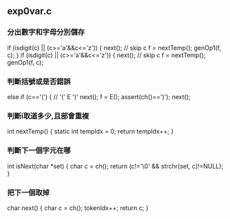 ## exp0var.c

### 分出數字和字母分別儲存
 if (isdigit(c) || (c>='a'&&c<='z')) {
    next(); // skip c
    f = nextTemp();
    genOp1(f, c);
  } if (isdigit(c) || (c>='a'&&c<='z')) {
    next(); // skip c
    f = nextTemp();
    genOp1(f, c);
### 判斷括號或是否錯誤
else if (c=='(') { // '(' E ')'
    next();
    f = E();
    assert(ch()==')');
    next();
### 判斷i取道多少,且部會重複
int nextTemp() {
  static int tempIdx = 0;
  return tempIdx++;
}
### 判斷下一個字元在哪
int isNext(char *set) {
  char c = ch();
  return (c!='\0' && strchr(set, c)!=NULL);
}
### 把下一個取掉
char next() {
  char c = ch();
  tokenIdx++;
  return c;
}
